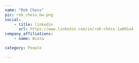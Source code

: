 ```yaml
---
name: "Rob Chess"
pic: rob_chess_bw.png
social:
    - title: linkedin
      url: https://www.linkedin.com/in/rob-chess-1a001a4
company_affiliations:
    - name: Biota

category: People

---
```

